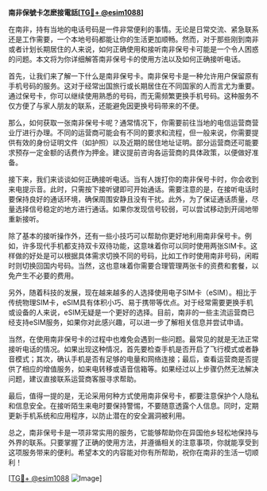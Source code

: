 **南非保號卡怎麽接電話[[TG💪+ @esim1088](https://t.me/s/esim1088)]**

在南非，持有当地的电话号码是一件非常便利的事情。无论是日常交流、紧急联系还是工作需要，一个本地号码都能让你的生活更加顺畅。然而，对于那些刚到南非或者计划长期居住的人来说，如何正确使用和接听南非保号卡可能是一个令人困惑的问题。本文将为你详细解答南非保号卡的使用方法以及如何正确接听电话。

首先，让我们来了解一下什么是南非保号卡。南非保号卡是一种允许用户保留原有手机号码的服务。这对于经常出国旅行或长期居住在不同国家的人而言尤为重要。通过保号卡，你可以继续使用熟悉的号码，而无需频繁更换手机号码。这种服务不仅方便了与家人朋友的联系，还能避免因更换号码带来的不便。

那么，如何获取一张南非保号卡呢？通常情况下，你需要前往当地的电信运营商营业厅进行办理。不同的运营商可能会有不同的要求和流程，但一般来说，你需要提供有效的身份证明文件（如护照）以及近期的居住地址证明。部分运营商还可能要求预存一定金额的话费作为押金。建议提前咨询各运营商的具体政策，以便做好准备。

接下来，我们来谈谈如何正确接听电话。当有人拨打你的南非保号卡时，你会收到来电提示音。此时，只需按下接听键即可开始通话。需要注意的是，在接听电话时要保持良好的通话环境，确保周围安静且没有干扰。此外，为了保证通话质量，尽量选择信号稳定的地方进行通话。如果你发现信号较弱，可以尝试移动到开阔地带重新接听。

除了基本的接听操作外，还有一些小技巧可以帮助你更好地利用南非保号卡。例如，许多现代手机都支持双卡双待功能，这意味着你可以同时使用两张SIM卡。这样做的好处是可以根据具体需求切换不同的号码，比如工作时使用南非号码，闲暇时则切换回国内号码。当然，这也意味着你需要合理管理两张卡的资费和套餐，以免产生不必要的费用。

另外，随着科技的发展，现在越来越多的人选择使用电子SIM卡（eSIM）。相比于传统物理SIM卡，eSIM具有体积小巧、易于携带等优点。对于经常需要更换手机或设备的人来说，eSIM无疑是一个更好的选择。目前，南非的一些主流运营商已经支持eSIM服务，如果你对此感兴趣，可以进一步了解相关信息并尝试申请。

当然，在使用南非保号卡的过程中也难免会遇到一些问题。最常见的就是无法正常接听电话的情况。如果出现这种情况，首先要检查手机是否开启了飞行模式或者静音模式；其次，确认手机是否有足够的电量和网络连接；最后，查看运营商是否提供了相应的增值服务，如来电转移或语音信箱等。如果经过以上步骤仍然无法解决问题，建议直接联系运营商客服寻求帮助。

最后，值得一提的是，无论采用何种方式使用南非保号卡，都要注意保护个人隐私和信息安全。在接听陌生来电时要保持警惕，不要随意透露个人信息。同时，定期更新手机系统和应用程序，以防止潜在的安全漏洞被利用。

总之，南非保号卡是一项非常实用的服务，它能够帮助你在异国他乡轻松地保持与外界的联系。只要掌握了正确的使用方法，并遵循相关的注意事项，你就能享受到这项服务带来的便利。希望本文的内容能对你有所帮助，祝你在南非的生活一切顺利！

[[TG💪+ @esim1088](https://t.me/s/esim1088) ![Image](https://i.postimg.cc/4NQfJmqS/Snipaste-2025-05-13-00-14-12.png)]